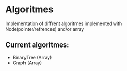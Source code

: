 # Algoritmes
Implementation of diffrent algoritmes implemented with Node(pointer/refrences) and/or array

## Current algoritmes:
- BinaryTree (Array)
- Graph (Array)
